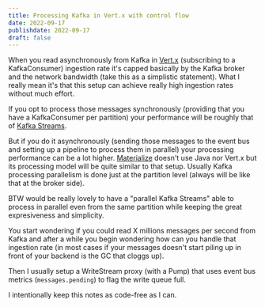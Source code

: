 ```yaml
---
title: Processing Kafka in Vert.x with control flow
date: 2022-09-17
publishdate: 2022-09-17
draft: false
---
```


When you read asynchronously from Kafka in [Vert.x](https://vertx.io) (subscribing to a KafkaConsumer) ingestion rate it's capped basically by the Kafka broker and the network bandwidth (take this as a simplistic statement). What I really mean it's that this setup can achieve really high ingestion rates without much effort.

If you opt to process those messages synchronously (providing that you have a KafkaConsumer per partition) your performance will be roughly that of [Kafka Streams](https://kafka.apache.org/documentation/streams/).

But if you do it asynchronously (sending those messages to the event bus and setting up a pipeline to process them in parallel) your processing performance can be a lot higher. [Materialize](https://materialize.com/) doesn't use Java nor Vert.x but its processing model will be quite similar to that setup. Usually Kafka processing parallelism is done just at the partition level (always will be like that at the broker side).  

BTW would be really lovely to have a "parallel Kafka Streams" able to process in parallel even from the same partition while keeping the great expresiveness and simplicity.

You start wondering  if you could read X millions messages per second from Kafka and after a while you begin wondering how can you handle that ingestion rate (in most cases if your messages doesn't start piling up in front of your backend is the GC that cloggs up).

Then I usually setup a WriteStream proxy (with a Pump) that uses event bus metrics (`messages.pending`) to flag the write queue full.

I intentionally keep this notes as code-free as I can. 